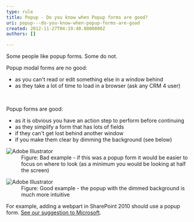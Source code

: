 ```yaml
---
type: rule
title: Popup - Do you know when Popup forms are good?
uri: popup---do-you-know-when-popup-forms-are-good
created: 2012-11-27T04:19:40.0000000Z
authors: []

---
```




<span class='intro'> <div>Some people like popup forms. Some do not.</div>
<div>Popup modal forms are no good&#58;</div>
<ul><li>as you can't read or edit something else in a window behind</li>
<li>as they take a lot of time to load in a browser (ask any CRM 4 user)</li></ul> </span>

​<div>Popup forms are good&#58;</div>
<ul><li>as it is obvious you have an action step to perform before continuing</li>
<li>as they simplify a form that has lots of fields </li>
<li>if they can't get lost behind another window</li>
<li>if you make them clear by dimming the background (see below)</li></ul>
<dl class="badImage"><dt><img alt="Adobe Illustrator" src="http&#58;//www.ssw.com.au/ssw/Standards/Rules/Images/Popup01.jpg" /></dt>
<dd>Figure&#58; Bad example - if this was a popup form it would be easier to focus on where to look (as a minimum you would be looking at half the screen)</dd></dl>
<dl class="goodImage"><dt><img alt="Adobe Illustrator" src="http&#58;//www.ssw.com.au/ssw/Standards/Rules/Images/Popup02.jpg" /></dt>
<dd>Figure&#58; Good example - the popup with the dimmed background is much more intuitive</dd></dl>
<div>For example, adding a webpart in SharePoint 2010 should use a popup form. <a href="http&#58;//www.ssw.com.au/ssw/Standards/BetterSoftwareSuggestions/sharepoint2010.aspx#PopupForm">See our suggestion to Microsoft</a>.</div>



